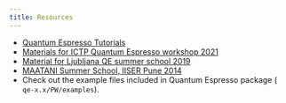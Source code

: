 ```yaml
---
title: Resources
---
```

- [Quantum Espresso Tutorials](https://www.quantum-espresso.org/resources/tutorials)
- [Materials for ICTP Quantum Espresso workshop 2021](
https://gitlab.com/QEF/materials-for-max-qe2021-online-school)
- [Material for Ljubljana QE summer school 2019](
https://gitlab.com/QEF/material-for-ljubljana-qe-summer-school)
- [MAATANI Summer School, IISER Pune 2014](
http://www.iiserpune.ac.in/~smr2626/talks-presentations.html)
- Check out the example files included in Quantum Espresso package (
`qe-x.x/PW/examples`).
